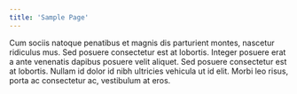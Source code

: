 ```yaml
---
title: 'Sample Page'
---
```


Cum sociis natoque penatibus et magnis dis parturient montes, nascetur ridiculus mus. Sed posuere consectetur est at lobortis. Integer posuere erat a ante venenatis dapibus posuere velit aliquet. Sed posuere consectetur est at lobortis. Nullam id dolor id nibh ultricies vehicula ut id elit. Morbi leo risus, porta ac consectetur ac, vestibulum at eros.
